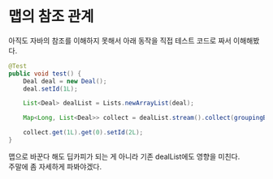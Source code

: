 # 맵의 참조 관계
아직도 자바의 참조를 이해하지 못해서 아래 동작을 직접 테스트 코드로 짜서 이해해봤다.  

```java
@Test
public void test() {
    Deal deal = new Deal();
    deal.setId(1L);

    List<Deal> dealList = Lists.newArrayList(deal);

    Map<Long, List<Deal>> collect = dealList.stream().collect(groupingBy(Deal::getId));

    collect.get(1L).get(0).setId(2L);
}
```

맵으로 바꾼다 해도 딥카피가 되는 게 아니라 기존 dealList에도 영향을 미친다.  
주말에 좀 자세하게 파봐야겠다.